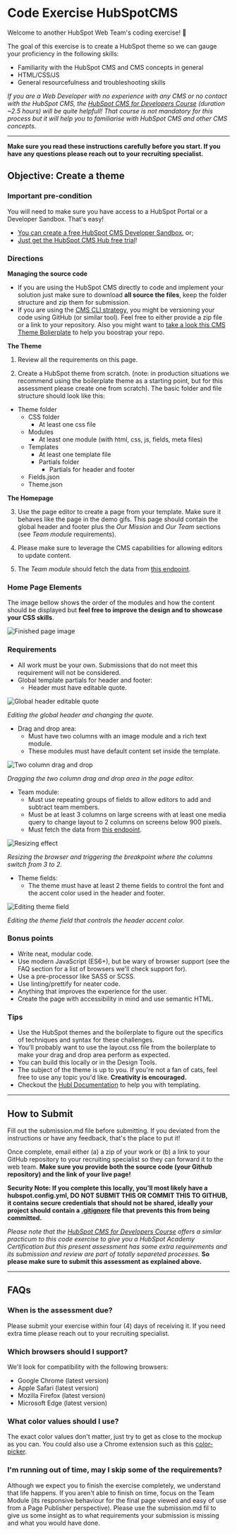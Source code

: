 # Code Exercise HubSpotCMS

Welcome to another HubSpot Web Team's coding exercise! 👋

The goal of this exercise is to create a HubSpot theme so we can gauge your proficiency in the following skills:

* Familiarity with the HubSpot CMS and CMS concepts in general
* HTML/CSS/JS
* General resourcefulness and troubleshooting skills

*If you are a Web Developer with no experience with any CMS or no contact with the HubSpot CMS, the [HubSpot CMS for Developers Course][academy-hubspot-cms-for-devs] (duration ~2.5 hours) will be quite helpfull! That course is not mandatory for this process but it will help you to familiarise with HubSpot CMS and other CMS concepts.*

---

**Make sure you read these instructions carefully before you start. If you have any questions please reach out to your recruiting specialist.**

## Objective: Create a theme

### Important pre-condition

You will need to make sure you have access to a HubSpot Portal or a Developer Sandbox. That's easy!
* [You can create a free HubSpot CMS Developer Sandbox][free-sandbox], or;
* [Just get the HubSpot CMS Hub free trial][cms-hub-free-trial]!

### Directions

**Managing the source code**

* If you are using the HubSpot CMS directly to code and implement your solution just make sure to download **all source the files**, keep the folder structure and zip them for submission. 
* If you are using the [CMS CLI strategy][hubspot-cms-cli-docs], you might be versioning your code using GitHub (or similar tool). Feel free to either provide a zip file or a link to your repository. Also you might want to [take a look this CMS Theme Bolierplate][cms-theme-boilerplate] to help you boostrap your repo.

**The Theme**

1. Review all the requirements on this page.

2. Create a HubSpot theme from scratch. (note: in production situations we recommend using the boilerplate theme as a starting point, but for this assessment please create one from scratch). The basic folder and file structure should look like this:

* Theme folder
  * CSS folder
    * At least one css file
  * Modules
    * At least one module (with html, css, js, fields, meta files)
  * Templates
    * At least one template file
    * Partials folder
      * Partials for header and footer
  * Fields.json
  * Theme.json

**The Homepage**

3. Use the page editor to create a page from your template. Make sure it behaves like the page in the demo gifs. This page should contain the global header and footer plus the *Our Mission* and *Our Team* sections (see *Team module* requirements).

5. Please make sure to leverage the CMS capabilities for allowing editors to update content.

6. The *Team module* should fetch the data from [this endpoint][code-exercise-cats-lib].

### Home Page Elements

The image bellow shows the order of the modules and how the content should be displayed but **feel free to improve the design and to showcase your CSS skills**.

![Finished page image][img-hubspot-cms-code-exercise-finished]

### Requirements

* All work must be your own. Submissions that do not meet this requirement will not be considered.
* Global template partials for header and footer:
  * Header must have editable quote.

![Global header editable quote][img-global-header-editable-quote]

*Editing the global header and changing the quote.*

* Drag and drop area:
  * Must have two columns with an image module and a rich text module.
  * These modules must have default content set inside the template.

![Two column drag and drop][img-two-column-drag-and-drop]

*Dragging the two column drag and drop area in the page editor.*

* Team module:
  * Must use repeating groups of fields to allow editors to add and subtract team members.
  * Must be at least 3 columns on large screens with at least one media query to change layout to 2 columns on screens below 900 pixels.
  * Must fetch the data from [this endpoint][code-exercise-cats-lib].

![Resizing effect][img-resizing-page-breakpoints-effect]

*Resizing the browser and triggering the breakpoint where the columns switch from 3 to 2.*

* Theme fields:
  * The theme must have at least 2 theme fields to control the font and the accent color used in the header and footer.

![Editing theme field][img-theme-fields]

*Editing the theme field that controls the header accent color.*

### Bonus points

* Write neat, modular code.
* Use modern JavaScript (ES6+), but be wary of browser support (see the FAQ section for a list of browsers we'll check support for).
* Use a pre-processor like SASS or SCSS.
* Use linting/prettify for neater code.
* Anything that improves the experience for the user.
* Create the page with accessibility in mind and use semantic HTML.

### Tips

* Use the HubSpot themes and the boilerplate to figure out the specifics of techniques and syntax for these challenges.
* You’ll probably want to use the layout.css file from the boilerplate to make your drag and drop area perform as expected.
* You can build this locally or in the Design Tools.
* The subject of the theme is up to you. If you're not a fan of cats, feel free to use any topic you'd like. **Creativity is encouraged.**
* Checkout the [Hubl Documentation][hubl-docs] to help you with templating. 

---

## How to Submit

Fill out the submission.md file before submitting. If you deviated from the instructions or have any feedback, that's the place to put it!

Once complete, email either (a) a zip of your work or (b) a link to your GitHub repository to your recruiting specialist so they can forward it to the web team. **Make sure you provide both the source code (your Github repository) and the link of your live page!**

**Security Note: If you complete this locally, you'll most likely have a hubspot.config.yml, DO NOT SUBMIT THIS OR COMMIT THIS TO GITHUB, it contains secure credentials that should not be shared, ideally your project should contain a [.gitignore](https://git-scm.com/docs/gitignore) file that prevents this from being committed.**

*Please note that the [HubSpot CMS for Developers Course][academy-hubspot-cms-for-devs] offers a similar practicum to this code exercise to give you a HubSpot Academy Certification but this present assessment has some extra requirements and its submission and review are part of totally separeted processes.* **So please make sure to submit this assessment as explained above.**

---

## FAQs

### When is the assessment due?
Please submit your exercise within four (4) days of receiving it. If you need extra time please reach out to your recruiting specialist.

### Which browsers should I support?
We'll look for compatibility with the following browsers:

* Google Chrome (latest version)
* Apple Safari (latest version)
* Mozilla Firefox (latest version)
* Microsoft Edge (latest version)

### What color values should I use?
The exact color values don't matter, just try to get as close to the mockup as you can. You could also use a Chrome extension such as this [color-picker][link-color-picker].

### I'm running out of time, may I skip some of the requirements?

Although we expect you to finish the exercise completely, we understand that life happens. If you aren't able to finish on time, focus on the Team Module (its responsive behaviour for the final page viewed and easy of use from a Page Publisher perspective). Please use the submission.md fil to give us some insight as to what requirements your submission is missing and what you would have done.

[academy-hubspot-cms-for-devs]: https://academy.hubspot.com/courses/cms-for-developers
[free-sandbox]: https://offers.hubspot.com/free-cms-developer-sandbox
[cms-hub-free-trial]: https://app.hubspot.com/signup/trial-signup?intent=trial&trialId=18&dtt_source=get-started-page&hubs_signup-url=www.hubspot.com/products/get-started&hubs_signup-cta=getstarted-cmstrial&hubs_content=www.hubspot.com/&hubs_content-cta=homepage-nav&hs_chatflow=BOT117_VarA&_ga=2.209061524.766654493.1626950831-623576512.1624288828
[hubspot-cms-cli-docs]: https://developers.hubspot.com/docs/cms/guides/getting-started
[img-hubspot-cms-code-exercise-finished]: ./imgs/img-hubspot-cms-code-exercise-finished.png
[img-global-header-editable-quote]: ./imgs/img-global-header-editable-quote.gif
[img-two-column-drag-and-drop]: ./imgs/img-two-column-drag-and-drop.gif
[img-resizing-page-breakpoints-effect]: ./imgs/img-resizing-page-breakpoints-effect.gif
[img-theme-fields]: ./imgs/img-theme-fields.gif
[code-exercise-cats-lib]: https://raw.githubusercontent.com/HubSpotWebTeam/CodeExercise-HubSpotCMS/main/data/cats.json
[cms-theme-boilerplate]: https://github.com/HubSpot/cms-theme-boilerplate
[drag-n-drop-hubl]: https://developers.hubspot.com/docs/cms/hubl/tags/dnd-areas
[hubl-docs]: https://developers.hubspot.com/docs/cms/hubl
[link-color-picker]: https://chrome.google.com/webstore/detail/colorpick-eyedropper/ohcpnigalekghcmgcdcenkpelffpdolg?hl=en
